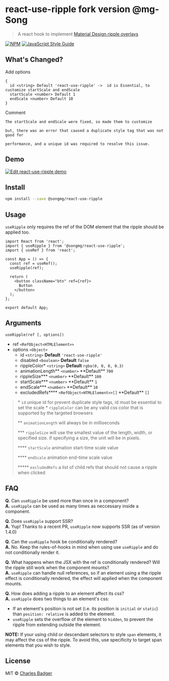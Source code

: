 # react-use-ripple fork version @mg-Song

> A react hook to implement [Material Design ripple overlays](https://www.google.com)

[![NPM](https://img.shields.io/npm/v/react-use-ripple.svg)](https://www.npmjs.com/package/react-use-ripple) [![JavaScript Style Guide](https://img.shields.io/badge/code_style-standard-brightgreen.svg)](https://standardjs.com)

## What's Changed?

Add options

```
{
  id <string> Default 'react-use-ripple' ->  id is Essential, to customize startScale and endScale
  startScale <number> Default 1
  endScale <number> Default 10
}
```

Comment

```
The startScale and endScale were fixed, so made them to customize

but, there was an error that caused a duplicate style tag that was not good for

performance, and a unique id was required to resolve this issue.
```

## Demo

[![Edit react-use-ripple demo](https://codesandbox.io/static/img/play-codesandbox.svg)](https://codesandbox.io/s/heuristic-currying-kp08n?fontsize=14&hidenavigation=1&theme=dark)

## Install

```bash
npm install --save @songmg/react-use-ripple
```

## Usage

`useRipple` only requires the ref of the DOM element that the ripple should be applied too.

```tsx
import React from 'react';
import { useRipple } from '@songmg/react-use-ripple';
import { useRef } from 'react';

const App = () => {
  const ref = useRef();
  useRipple(ref);

  return (
    <button className="btn" ref={ref}>
      Button
    </button>
  );
};

export default App;
```

## Arguments

`useRipple(ref [, options])`

- ref `<RefObject<HTMLElement>>`
- options `<Object>`
  - id `<string>` **Default** `'react-use-ripple'`
  - disabled `<boolean>` **Default** `false`
  - rippleColor\* `<string>` **Default** `rgba(0, 0, 0, 0.3)`
  - animationLength** `<number>` **Default\*\* `700`
  - rippleSize**\* `<number>` **Default\*\* `100`
  - startScale**\* `<number>` **Default\*\* `1`
  - endScale**\* `<number>` **Default\*\* `10`
  - excludedRefs**\*\* `<RefObject<HTMLElement>>[]` **Default\*\* `[]`

> \* `id` unique id for prevent duplicate style tags, id must be essential to set the scale \* `rippleColor` can be any valid css color that is supported by the targeted browsers
>
> \*\* `animationLength` will always be in milliseconds
>
> \*\*\* `rippleSize` will use the smallest value of the length, width, or specified size. if specifying a size, the unit will be in pixels.
>
> \*\*\*\* `startScale` animation start-time scale value
>
> \*\*\*\* `endScale` animation end-time scale value
>
> \*\*\*\*\* `excludedRefs` a list of child refs that should not cause a ripple when clicked

## FAQ

**Q.** Can `useRipple` be used more than once in a component?  
**A.** `useRipple` can be used as many times as neccessary inside a component.

**Q.** Does `useRipple` support SSR?  
**A.** Yup! Thanks to a recent PR, `useRipple` now supports SSR (as of version 1.4.0)

**Q.** Can the `useRipple` hook be conditionally rendered?  
**A.** No. Keep the rules-of-hooks in mind when using use `useRipple` and do not conditionally render it.

**Q.** What happens when the JSX with the ref is conditionally rendered? Will the ripple still work when the component mounts?  
**A.** `useRipple` can handle null references, so if an element using a the ripple effect is conditionally rendered, the effect will applied when the component mounts.

**Q.** How does adding a ripple to an element affect its css?  
**A.** `useRipple` does two things to an element's css:

- If an element's position is not set (i.e. its position is `initial` or `static`) than `position: relative` is added to the element.
- `useRipple` sets the overflow of the element to `hidden`, to prevent the ripple from extending outside the element.

**NOTE:** If your using child or descendant selectors to style `span` elements, it may affect the css of the ripple. To avoid this, use specificity to target span elements that you wish to style.

## License

MIT © [Charles Badger](https://github.com/cbadger85)
